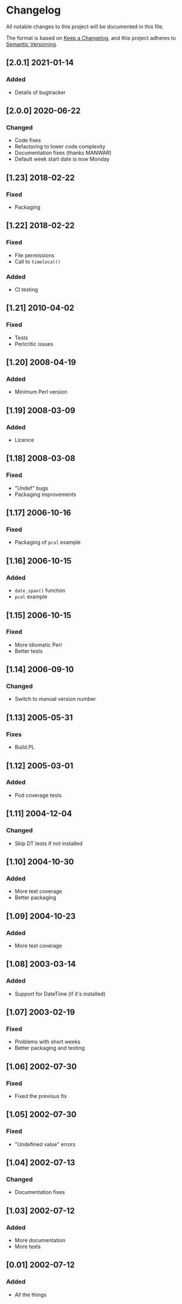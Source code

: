 # Changelog
All notable changes to this project will be documented in this file.

The format is based on [Keep a Changelog](https://keepachangelog.com/en/1.0.0/),
and this project adheres to [Semantic Versioning](https://semver.org/spec/v2.0.0.html).

## [2.0.1] 2021-01-14

### Added

- Details of bugtracker

## [2.0.0] 2020-06-22

### Changed

- Code fixes
- Refactoring to lower code complexity
- Documentation fixes (thanks MANWAR)
- Default week start date is now Monday

## [1.23] 2018-02-22

### Fixed

- Packaging

## [1.22] 2018-02-22

### Fixed

- File permissions
- Call to `timelocal()`

### Added

- CI testing

## [1.21] 2010-04-02

### Fixed

- Tests
- Perlcritic issues

## [1.20] 2008-04-19

### Added

- Minimum Perl version

## [1.19] 2008-03-09

### Added

- Licence

## [1.18] 2008-03-08

### Fixed

- "Undef" bugs
- Packaging improvements

## [1.17] 2006-10-16

### Fixed

- Packaging of `pcal` example

## [1.16] 2006-10-15

### Added

- `date_span()` function
- `pcal` example

## [1.15] 2006-10-15

### Fixed

- More idiomatic Perl
- Better tests

## [1.14] 2006-09-10

### Changed

- Switch to manual version number

## [1.13] 2005-05-31

### Fixes

- Build.PL

## [1.12] 2005-03-01

### Added

- Pod coverage tests

## [1.11] 2004-12-04

### Changed

- Skip DT tests if not installed

## [1.10] 2004-10-30

### Added

- More test coverage
- Better packaging

## [1.09] 2004-10-23

### Added

- More test coverage

## [1.08] 2003-03-14

### Added

- Support for DateTime (if it's installed)

## [1.07] 2003-02-19

### Fixed

- Problems with short weeks
- Better packaging and testing

## [1.06] 2002-07-30

### Fixed

- Fixed the previous fix

## [1.05] 2002-07-30

### Fixed

- "Undefined value" errors

## [1.04] 2002-07-13

### Changed

- Documentation fixes

## [1.03] 2002-07-12

### Added

- More documentation
- More tests

## [0.01] 2002-07-12

### Added

- All the things

